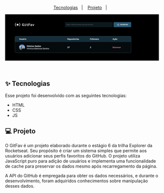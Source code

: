 
<p align="center">
  <a href="#-tecnologias">Tecnologias</a>&nbsp;&nbsp;&nbsp;|&nbsp;&nbsp;&nbsp;
  <a href="#-projeto">Projeto</a>&nbsp;&nbsp;&nbsp;|&nbsp;&nbsp;&nbsp;
</p>

<p align="center">
  <img alt="Projeto" src="https://github.com/Vinicius-Barbosa-Santos/explorer-gitfav/blob/master/github/api.png">
</p>

<br>

## ✨ Tecnologias

Esse projeto foi desenvolvido com as seguintes tecnologias:

- HTML
- CSS
- JS

## 💻 Projeto


O GitFav é um projeto elaborado durante o estágio 6 da trilha Explorer da Rocketseat. Seu propósito é criar um sistema simples que permite aos usuários adicionar seus perfis favoritos do GitHub. O projeto utiliza JavaScript puro para adição de usuários e implementa uma funcionalidade de cache para preservar os dados mesmo após recarregamento da página.

A API do GitHub é empregada para obter os dados necessários, e durante o desenvolvimento, foram adquiridos conhecimentos sobre manipulação desses dados.
